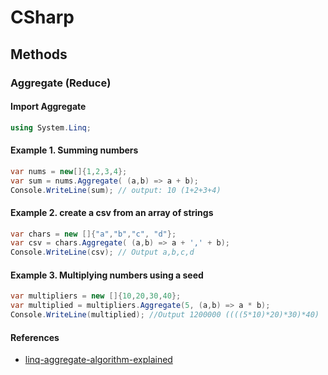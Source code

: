 # CSharp

## Methods

### Aggregate (Reduce)

#### Import Aggregate

```c#
using System.Linq;
```

#### Example 1. Summing numbers

```c#
var nums = new[]{1,2,3,4};
var sum = nums.Aggregate( (a,b) => a + b);
Console.WriteLine(sum); // output: 10 (1+2+3+4)
```

#### Example 2. create a csv from an array of strings

```c#
var chars = new []{"a","b","c", "d"};
var csv = chars.Aggregate( (a,b) => a + ',' + b);
Console.WriteLine(csv); // Output a,b,c,d
```

#### Example 3. Multiplying numbers using a seed

```c#
var multipliers = new []{10,20,30,40};
var multiplied = multipliers.Aggregate(5, (a,b) => a * b);
Console.WriteLine(multiplied); //Output 1200000 ((((5*10)*20)*30)*40)
```

#### References

- [linq-aggregate-algorithm-explained](https://stackoverflow.com/questions/7105505/linq-aggregate-algorithm-explained)
